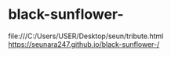 # black-sunflower-
file:///C:/Users/USER/Desktop/seun/tribute.html
https://seunara247.github.io/black-sunflower-/

